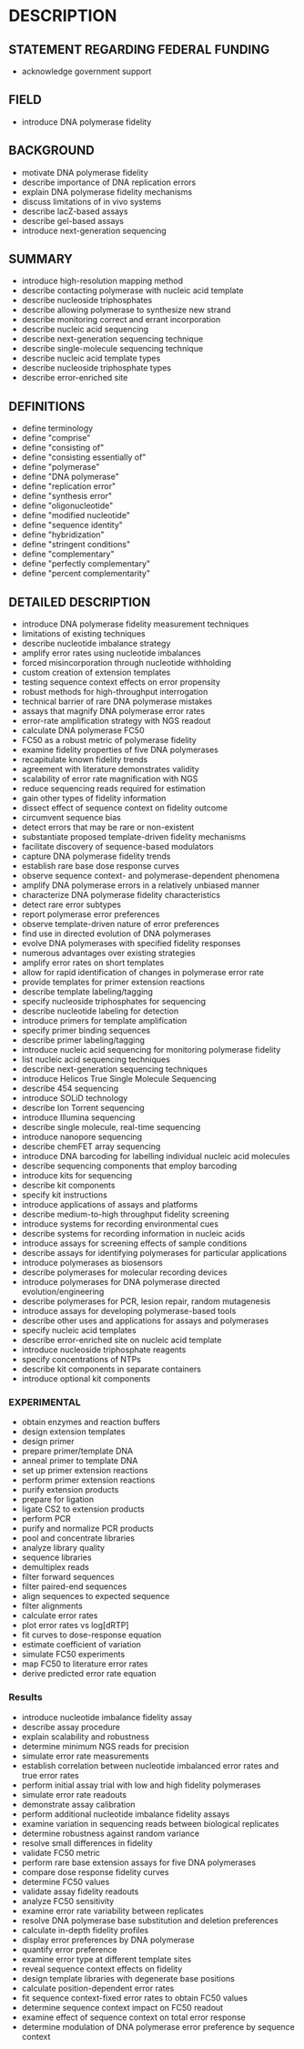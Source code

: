 # DESCRIPTION

## STATEMENT REGARDING FEDERAL FUNDING

- acknowledge government support

## FIELD

- introduce DNA polymerase fidelity

## BACKGROUND

- motivate DNA polymerase fidelity
- describe importance of DNA replication errors
- explain DNA polymerase fidelity mechanisms
- discuss limitations of in vivo systems
- describe lacZ-based assays
- describe gel-based assays
- introduce next-generation sequencing

## SUMMARY

- introduce high-resolution mapping method
- describe contacting polymerase with nucleic acid template
- describe nucleoside triphosphates
- describe allowing polymerase to synthesize new strand
- describe monitoring correct and errant incorporation
- describe nucleic acid sequencing
- describe next-generation sequencing technique
- describe single-molecule sequencing technique
- describe nucleic acid template types
- describe nucleoside triphosphate types
- describe error-enriched site

## DEFINITIONS

- define terminology
- define "comprise"
- define "consisting of"
- define "consisting essentially of"
- define "polymerase"
- define "DNA polymerase"
- define "replication error"
- define "synthesis error"
- define "oligonucleotide"
- define "modified nucleotide"
- define "sequence identity"
- define "hybridization"
- define "stringent conditions"
- define "complementary"
- define "perfectly complementary"
- define "percent complementarity"

## DETAILED DESCRIPTION

- introduce DNA polymerase fidelity measurement techniques
- limitations of existing techniques
- describe nucleotide imbalance strategy
- amplify error rates using nucleotide imbalances
- forced misincorporation through nucleotide withholding
- custom creation of extension templates
- testing sequence context effects on error propensity
- robust methods for high-throughput interrogation
- technical barrier of rare DNA polymerase mistakes
- assays that magnify DNA polymerase error rates
- error-rate amplification strategy with NGS readout
- calculate DNA polymerase FC50
- FC50 as a robust metric of polymerase fidelity
- examine fidelity properties of five DNA polymerases
- recapitulate known fidelity trends
- agreement with literature demonstrates validity
- scalability of error rate magnification with NGS
- reduce sequencing reads required for estimation
- gain other types of fidelity information
- dissect effect of sequence context on fidelity outcome
- circumvent sequence bias
- detect errors that may be rare or non-existent
- substantiate proposed template-driven fidelity mechanisms
- facilitate discovery of sequence-based modulators
- capture DNA polymerase fidelity trends
- establish rare base dose response curves
- observe sequence context- and polymerase-dependent phenomena
- amplify DNA polymerase errors in a relatively unbiased manner
- characterize DNA polymerase fidelity characteristics
- detect rare error subtypes
- report polymerase error preferences
- observe template-driven nature of error preferences
- find use in directed evolution of DNA polymerases
- evolve DNA polymerases with specified fidelity responses
- numerous advantages over existing strategies
- amplify error rates on short templates
- allow for rapid identification of changes in polymerase error rate
- provide templates for primer extension reactions
- describe template labeling/tagging
- specify nucleoside triphosphates for sequencing
- describe nucleotide labeling for detection
- introduce primers for template amplification
- specify primer binding sequences
- describe primer labeling/tagging
- introduce nucleic acid sequencing for monitoring polymerase fidelity
- list nucleic acid sequencing techniques
- describe next-generation sequencing techniques
- introduce Helicos True Single Molecule Sequencing
- describe 454 sequencing
- introduce SOLiD technology
- describe Ion Torrent sequencing
- introduce Illumina sequencing
- describe single molecule, real-time sequencing
- introduce nanopore sequencing
- describe chemFET array sequencing
- introduce DNA barcoding for labelling individual nucleic acid molecules
- describe sequencing components that employ barcoding
- introduce kits for sequencing
- describe kit components
- specify kit instructions
- introduce applications of assays and platforms
- describe medium-to-high throughput fidelity screening
- introduce systems for recording environmental cues
- describe systems for recording information in nucleic acids
- introduce assays for screening effects of sample conditions
- describe assays for identifying polymerases for particular applications
- introduce polymerases as biosensors
- describe polymerases for molecular recording devices
- introduce polymerases for DNA polymerase directed evolution/engineering
- describe polymerases for PCR, lesion repair, random mutagenesis
- introduce assays for developing polymerase-based tools
- describe other uses and applications for assays and polymerases
- specify nucleic acid templates
- describe error-enriched site on nucleic acid template
- introduce nucleoside triphosphate reagents
- specify concentrations of NTPs
- describe kit components in separate containers
- introduce optional kit components

### EXPERIMENTAL

- obtain enzymes and reaction buffers
- design extension templates
- design primer
- prepare primer/template DNA
- anneal primer to template DNA
- set up primer extension reactions
- perform primer extension reactions
- purify extension products
- prepare for ligation
- ligate CS2 to extension products
- perform PCR
- purify and normalize PCR products
- pool and concentrate libraries
- analyze library quality
- sequence libraries
- demultiplex reads
- filter forward sequences
- filter paired-end sequences
- align sequences to expected sequence
- filter alignments
- calculate error rates
- plot error rates vs log[dRTP]
- fit curves to dose-response equation
- estimate coefficient of variation
- simulate FC50 experiments
- map FC50 to literature error rates
- derive predicted error rate equation

### Results

- introduce nucleotide imbalance fidelity assay
- describe assay procedure
- explain scalability and robustness
- determine minimum NGS reads for precision
- simulate error rate measurements
- establish correlation between nucleotide imbalanced error rates and true error rates
- perform initial assay trial with low and high fidelity polymerases
- simulate error rate readouts
- demonstrate assay calibration
- perform additional nucleotide imbalance fidelity assays
- examine variation in sequencing reads between biological replicates
- determine robustness against random variance
- resolve small differences in fidelity
- validate FC50 metric
- perform rare base extension assays for five DNA polymerases
- compare dose response fidelity curves
- determine FC50 values
- validate assay fidelity readouts
- analyze FC50 sensitivity
- examine error rate variability between replicates
- resolve DNA polymerase base substitution and deletion preferences
- calculate in-depth fidelity profiles
- display error preferences by DNA polymerase
- quantify error preference
- examine error type at different template sites
- reveal sequence context effects on fidelity
- design template libraries with degenerate base positions
- calculate position-dependent error rates
- fit sequence context-fixed error rates to obtain FC50 values
- determine sequence context impact on FC50 readout
- examine effect of sequence context on total error response
- determine modulation of DNA polymerase error preference by sequence context

